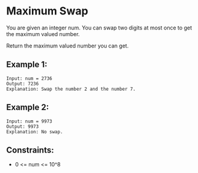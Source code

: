 # Maximum Swap

You are given an integer num. You can swap two digits at most once to get the maximum valued number.

Return the maximum valued number you can get.

## Example 1:

```
Input: num = 2736
Output: 7236
Explanation: Swap the number 2 and the number 7.
```

## Example 2:

```
Input: num = 9973
Output: 9973
Explanation: No swap.
```

## Constraints:

- 0 <= num <= 10^8
